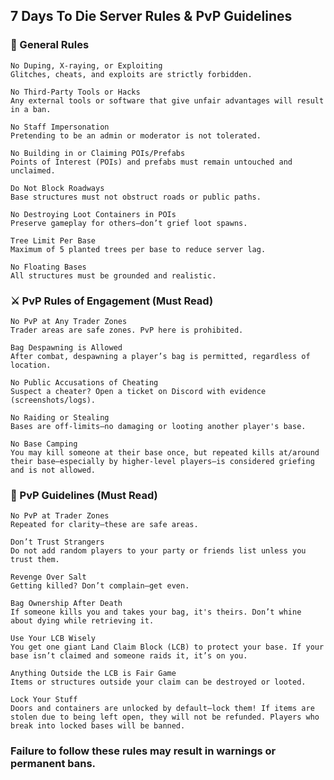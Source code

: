 ## 7 Days To Die Server Rules & PvP Guidelines

### 🔧 General Rules

    No Duping, X-raying, or Exploiting
    Glitches, cheats, and exploits are strictly forbidden.

    No Third-Party Tools or Hacks
    Any external tools or software that give unfair advantages will result in a ban.

    No Staff Impersonation
    Pretending to be an admin or moderator is not tolerated.

    No Building in or Claiming POIs/Prefabs
    Points of Interest (POIs) and prefabs must remain untouched and unclaimed.

    Do Not Block Roadways
    Base structures must not obstruct roads or public paths.

    No Destroying Loot Containers in POIs
    Preserve gameplay for others—don’t grief loot spawns.

    Tree Limit Per Base
    Maximum of 5 planted trees per base to reduce server lag.

    No Floating Bases
    All structures must be grounded and realistic.

### ⚔️ PvP Rules of Engagement (Must Read)

    No PvP at Any Trader Zones
    Trader areas are safe zones. PvP here is prohibited.

    Bag Despawning is Allowed
    After combat, despawning a player’s bag is permitted, regardless of location.

    No Public Accusations of Cheating
    Suspect a cheater? Open a ticket on Discord with evidence (screenshots/logs).

    No Raiding or Stealing
    Bases are off-limits—no damaging or looting another player's base.

    No Base Camping
    You may kill someone at their base once, but repeated kills at/around their base—especially by higher-level players—is considered griefing and is not allowed.

### 📜 PvP Guidelines (Must Read)

    No PvP at Trader Zones
    Repeated for clarity—these are safe areas.

    Don’t Trust Strangers
    Do not add random players to your party or friends list unless you trust them.

    Revenge Over Salt
    Getting killed? Don’t complain—get even.

    Bag Ownership After Death
    If someone kills you and takes your bag, it's theirs. Don’t whine about dying while retrieving it.

    Use Your LCB Wisely
    You get one giant Land Claim Block (LCB) to protect your base. If your base isn’t claimed and someone raids it, it’s on you.

    Anything Outside the LCB is Fair Game
    Items or structures outside your claim can be destroyed or looted.

    Lock Your Stuff
    Doors and containers are unlocked by default—lock them! If items are stolen due to being left open, they will not be refunded. Players who break into locked bases will be banned.

### Failure to follow these rules may result in warnings or permanent bans.